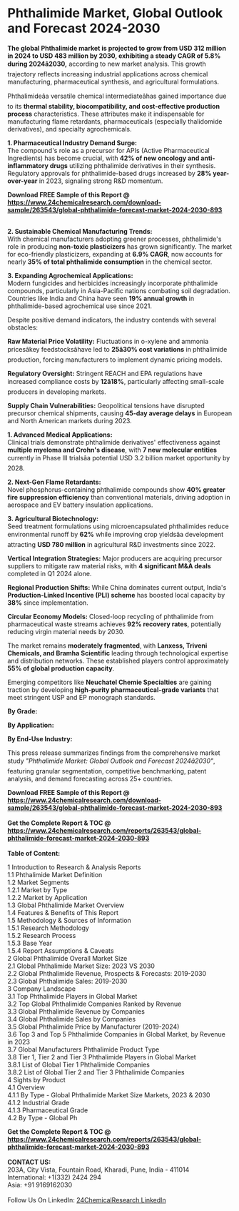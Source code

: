 <h1>Phthalimide Market, Global Outlook and Forecast 2024-2030</h1><p><strong>The global Phthalimide market is projected to grow from USD 312 million in 2024 to USD 483 million by 2030, exhibiting a steady CAGR of 5.8% during 2024â2030,</strong> according to new market analysis. This growth trajectory reflects increasing industrial applications across chemical manufacturing, pharmaceutical synthesis, and agricultural formulations.</p><p>Phthalimideâa versatile chemical intermediateâhas gained importance due to its <strong>thermal stability, biocompatibility, and cost-effective production process</strong> characteristics. These attributes make it indispensable for manufacturing flame retardants, pharmaceuticals (especially thalidomide derivatives), and specialty agrochemicals.</p><p><strong>1. Pharmaceutical Industry Demand Surge:</strong><br>
The compound's role as a precursor for APIs (Active Pharmaceutical Ingredients) has become crucial, with <strong>42% of new oncology and anti-inflammatory drugs</strong> utilizing phthalimide derivatives in their synthesis. Regulatory approvals for phthalimide-based drugs increased by <strong>28% year-over-year</strong> in 2023, signaling strong R&amp;D momentum.</p><div><b>Download FREE Sample of this Report @ 
            <a href="https://www.24chemicalresearch.com/download-sample/263543/global-phthalimide-forecast-market-2024-2030-893">
            https://www.24chemicalresearch.com/download-sample/263543/global-phthalimide-forecast-market-2024-2030-893</a></b></div><br><p><strong>2. Sustainable Chemical Manufacturing Trends:</strong><br>
With chemical manufacturers adopting greener processes, phthalimide's role in producing <strong>non-toxic plasticizers</strong> has grown significantly. The market for eco-friendly plasticizers, expanding at <strong>6.9% CAGR</strong>, now accounts for nearly <strong>35% of total phthalimide consumption</strong> in the chemical sector.</p><p><strong>3. Expanding Agrochemical Applications:</strong><br>
Modern fungicides and herbicides increasingly incorporate phthalimide compounds, particularly in Asia-Pacific nations combating soil degradation. Countries like India and China have seen <strong>19% annual growth</strong> in phthalimide-based agrochemical use since 2021.</p><p>Despite positive demand indicators, the industry contends with several obstacles:</p><p><strong>Raw Material Price Volatility:</strong> Fluctuations in o-xylene and ammonia pricesâkey feedstocksâhave led to <strong>25â30% cost variations</strong> in phthalimide production, forcing manufacturers to implement dynamic pricing models.</p><p><strong>Regulatory Oversight:</strong> Stringent REACH and EPA regulations have increased compliance costs by <strong>12â18%</strong>, particularly affecting small-scale producers in developing markets.</p><p><strong>Supply Chain Vulnerabilities:</strong> Geopolitical tensions have disrupted precursor chemical shipments, causing <strong>45-day average delays</strong> in European and North American markets during 2023.</p><p><strong>1. Advanced Medical Applications:</strong><br>
Clinical trials demonstrate phthalimide derivatives' effectiveness against <strong>multiple myeloma and Crohn's disease</strong>, with <strong>7 new molecular entities</strong> currently in Phase III trialsâa potential USD 3.2 billion market opportunity by 2028.</p><p><strong>2. Next-Gen Flame Retardants:</strong><br>
Novel phosphorus-containing phthalimide compounds show <strong>40% greater fire suppression efficiency</strong> than conventional materials, driving adoption in aerospace and EV battery insulation applications.</p><p><strong>3. Agricultural Biotechnology:</strong><br>
Seed treatment formulations using microencapsulated phthalimides reduce environmental runoff by <strong>62%</strong> while improving crop yieldsâa development attracting <strong>USD 780 million</strong> in agricultural R&amp;D investments since 2022.</p><p><strong>Vertical Integration Strategies:</strong> Major producers are acquiring precursor suppliers to mitigate raw material risks, with <strong>4 significant M&amp;A deals</strong> completed in Q1 2024 alone.</p><p><strong>Regional Production Shifts:</strong> While China dominates current output, India's <strong>Production-Linked Incentive (PLI) scheme</strong> has boosted local capacity by <strong>38%</strong> since implementation.</p><p><strong>Circular Economy Models:</strong> Closed-loop recycling of phthalimide from pharmaceutical waste streams achieves <strong>92% recovery rates</strong>, potentially reducing virgin material needs by 2030.</p><p>The market remains <strong>moderately fragmented</strong>, with <strong>Lanxess, Triveni Chemicals, and Bramha Scientific</strong> leading through technological expertise and distribution networks. These established players control approximately <strong>55% of global production capacity</strong>.</p><p>Emerging competitors like <strong>Neuchatel Chemie Specialties</strong> are gaining traction by developing <strong>high-purity pharmaceutical-grade variants</strong> that meet stringent USP and EP monograph standards.</p><p><strong>By Grade:</strong></p><p><strong>By Application:</strong></p><p><strong>By End-Use Industry:</strong></p><p>This press release summarizes findings from the comprehensive market study <em>"Phthalimide Market: Global Outlook and Forecast 2024â2030"</em>, featuring granular segmentation, competitive benchmarking, patent analysis, and demand forecasting across 25+ countries.</p><div><b>Download FREE Sample of this Report @ 
            <a href="https://www.24chemicalresearch.com/download-sample/263543/global-phthalimide-forecast-market-2024-2030-893">
            https://www.24chemicalresearch.com/download-sample/263543/global-phthalimide-forecast-market-2024-2030-893</a></b></div><br><div><b>Get the Complete Report & TOC @ 
            <a href="https://www.24chemicalresearch.com/reports/263543/global-phthalimide-forecast-market-2024-2030-893">
            https://www.24chemicalresearch.com/reports/263543/global-phthalimide-forecast-market-2024-2030-893</a></b></div><br>
            <b>Table of Content:</b><p>1 Introduction to Research & Analysis Reports<br />
    1.1 Phthalimide Market Definition<br />
    1.2 Market Segments<br />
        1.2.1 Market by Type<br />
        1.2.2 Market by Application<br />
    1.3 Global Phthalimide Market Overview<br />
    1.4 Features & Benefits of This Report<br />
    1.5 Methodology & Sources of Information<br />
        1.5.1 Research Methodology<br />
        1.5.2 Research Process<br />
        1.5.3 Base Year<br />
        1.5.4 Report Assumptions & Caveats<br />
2 Global Phthalimide Overall Market Size<br />
    2.1 Global Phthalimide Market Size: 2023 VS 2030<br />
    2.2 Global Phthalimide Revenue, Prospects & Forecasts: 2019-2030<br />
    2.3 Global Phthalimide Sales: 2019-2030<br />
3 Company Landscape<br />
    3.1 Top Phthalimide Players in Global Market<br />
    3.2 Top Global Phthalimide Companies Ranked by Revenue<br />
    3.3 Global Phthalimide Revenue by Companies<br />
    3.4 Global Phthalimide Sales by Companies<br />
    3.5 Global Phthalimide Price by Manufacturer (2019-2024)<br />
    3.6 Top 3 and Top 5 Phthalimide Companies in Global Market, by Revenue in 2023<br />
    3.7 Global Manufacturers Phthalimide Product Type<br />
    3.8 Tier 1, Tier 2 and Tier 3 Phthalimide Players in Global Market<br />
        3.8.1 List of Global Tier 1 Phthalimide Companies<br />
        3.8.2 List of Global Tier 2 and Tier 3 Phthalimide Companies<br />
4 Sights by Product<br />
    4.1 Overview<br />
        4.1.1 By Type - Global Phthalimide Market Size Markets, 2023 & 2030<br />
        4.1.2 Industrial Grade<br />
        4.1.3 Pharmaceutical Grade<br />
    4.2 By Type - Global Ph</p><div><b>Get the Complete Report & TOC @ 
            <a href="https://www.24chemicalresearch.com/reports/263543/global-phthalimide-forecast-market-2024-2030-893">
            https://www.24chemicalresearch.com/reports/263543/global-phthalimide-forecast-market-2024-2030-893</a></b></div><br><b>CONTACT US:</b><br>
            203A, City Vista, Fountain Road, Kharadi, Pune, India - 411014<br>
            International: +1(332) 2424 294<br>
            Asia: +91 9169162030 <br><br>
            Follow Us On LinkedIn: <a href="https://www.linkedin.com/company/24chemicalresearch/">24ChemicalResearch LinkedIn</a>